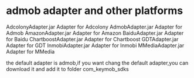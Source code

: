 # admob adapter and other platforms
AdcolonyAdapter.jar     Adapter for     Adcolony
AdmobAdapter.jar        Adapter for	Admob
AmazonAdapter.jar       Adapter for	Amazon
BaiduAdapter.jar        Adapter for	Baidu
ChartboostAdapter.jar	Adapter for	Chartboost
GDTAdapter.jar 		Adapter for	GDT
InmobiAdapter.jar 	Adapter for	Inmobi
MMediaAdapter.jar	Adapter for	MMedia


the default adapter is admob,if you want chang the default adapter,you can download it and add it to folder  com_keymob_sdks